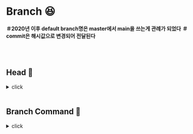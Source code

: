 # Branch :laughing:

**＃2020년 이후 default branch명은 master에서 main을 쓰는게 관례가 되었다**
**＃commit은 해시값으로 변경되어 전달된다**

<br>
<br>

## Head :bookmark:
<details>
<summary>click</summary>
<div markdown="1">       
  
<br>
Head는 현재 작업중인 branch의 포인터로,
<br>
A라는 새로운 branch를 만들고 Head가 A에 위치하면 모든 작업은 그 branch에만 영향을 미친다

</div>
</details>

<br>

## Branch Command :bookmark:

<details>
<summary>click</summary>
<div markdown="1">       

<br>

:mag: **git branch** : 저장소에 현재 존재하는 branch 목록을 보여준다
<br>

:mag: **git branch branch-name** : branch-name의 새 branch가 생성된다
<br>

:mag: **git switch branch-name** : branch-name으로 Head가 전환된다 -c를 추가하면 생성후 그 branch로 이동한다
<br>

:mag: **git log** : 해당 저장소의 커밋 기록을 가장 최근부터 보여준다
<br>

:mag: **git commit -a -m "message"** : 모든 변경사항에 메시지를 추가해 커밋한다
<br>

:mag: **git stash** : 변경사항 임시 저장
<br>

:mag: **git stash pop** : 다른 branch로 변경을 한 후에, 임시저장된 변경사항을 다시 적용하기 (변경사항은 손실되지 않고 새 branch에서도 계속 보존됨)
<br>

:mag: **git branch -d branch-name** : branch-name branch 삭제 branch가 merge되지 않았어도 강제삭제하려면 -D
<br>

:mag: **git push github-repo-name --delete branch-name** : github의 원격 저장소에 있는 branch를 삭제 (origin도 사용가능) 
<br>

:mag: **git branch -m branch-name change-branch-name** : branch-name을 change-branch-name으로 바꿈 branch 관련의 -m은 message가 아닌 move이다
<br>

:mag: **git push github-repo-name change-branch-name** : 이름 변경된 branch를 원격 저장소에 푸시
<br>

:mag: **git push github-repo-name --delete branch-name** : 원격 저장소의 기존 branch 삭제
<br>

</div>
</details>

<br>





